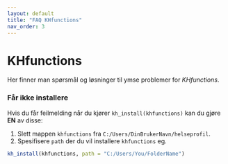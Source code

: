```yaml
---
layout: default
title: "FAQ KHfunctions"
nav_order: 3
---
```


# KHfunctions

Her finner man spørsmål og løsninger til ymse problemer for *KHfunctions*.

### Får ikke installere

Hvis du får feilmelding når du kjører `kh_install(khfunctions)` kan du gjøre **EN** av disse:

1. Slett mappen `khfunctions` fra `C:/Users/DinBrukerNavn/helseprofil`.
2. Spesifisere `path` der du vil installere `khfunctions` eg.

```r
kh_install(khfunctions, path = "C:/Users/You/FolderName")
```

